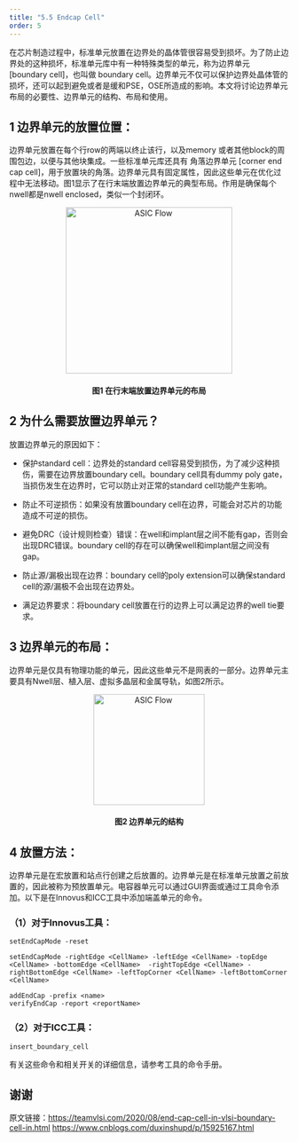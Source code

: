 ```yaml
---
title: "5.5 Endcap Cell"
order: 5
---
```


在芯片制造过程中，标准单元放置在边界处的晶体管很容易受到损坏。为了防止边界处的这种损坏，标准单元库中有一种特殊类型的单元，称为边界单元 [boundary cell]，也叫做 boundary cell。边界单元不仅可以保护边界处晶体管的损坏，还可以起到避免或者是缓和PSE，OSE所造成的影响。本文将讨论边界单元布局的必要性、边界单元的结构、布局和使用。

## 1 边界单元的放置位置：

边界单元放置在每个行row的两端以终止该行，以及memory 或者其他block的周围包边，以便与其他块集成。一些标准单元库还具有 角落边界单元 [corner end cap cell]，用于放置块的角落。边界单元具有固定属性，因此这些单元在优化过程中无法移动。图1显示了在行末端放置边界单元的典型布局。作用是确保每个nwell都是nwell enclosed，类似一个封闭环。

<div style="text-align:center;">
  <img src="/res/images/train_eda_5/EndCapPlacement.png" alt="ASIC Flow" width="300" />
  <h4>图1 在行末端放置边界单元的布局</h4>
</div>

## 2 为什么需要放置边界单元？

放置边界单元的原因如下：

- 保护standard cell：边界处的standard cell容易受到损伤，为了减少这种损伤，需要在边界放置boundary cell。boundary cell具有dummy poly gate，当损伤发生在边界时，它可以防止对正常的standard cell功能产生影响。

- 防止不可逆损伤：如果没有放置boundary cell在边界，可能会对芯片的功能造成不可逆的损伤。

- 避免DRC（设计规则检查）错误：在well和implant层之间不能有gap，否则会出现DRC错误。boundary cell的存在可以确保well和implant层之间没有gap。

- 防止源/漏极出现在边界：boundary cell的poly extension可以确保standard cell的源/漏极不会出现在边界处。

- 满足边界要求：将boundary cell放置在行的边界上可以满足边界的well tie要求。

## 3 边界单元的布局：

边界单元是仅具有物理功能的单元，因此这些单元不是网表的一部分。边界单元主要具有Nwell层、植入层、虚拟多晶层和金属导轨，如图2所示。

<div style="text-align:center;">
  <img src="/res/images/train_eda_5/endcapCell.png" alt="ASIC Flow" width="200" />
  <h4>图2 边界单元的结构</h4>
</div>



## 4 放置方法：

边界单元是在宏放置和站点行创建之后放置的。边界单元是在标准单元放置之前放置的，因此被称为预放置单元。电容器单元可以通过GUI界面或通过工具命令添加。以下是在Innovus和ICC工具中添加端盖单元的命令。

### （1）对于Innovus工具：

```
setEndCapMode -reset

setEndCapMode -rightEdge <CellName> -leftEdge <CellName> -topEdge <CellName> -bottomEdge <CellName>  -rightTopEdge <CellName> -rightBottomEdge <CellName> -leftTopCorner <CellName> -leftBottomCorner <CellName>

addEndCap -prefix <name>
verifyEndCap -report <reportName>
```

### （2）对于ICC工具：

```
insert_boundary_cell
```

有关这些命令和相关开关的详细信息，请参考工具的命令手册。

## 谢谢

原文链接：https://teamvlsi.com/2020/08/end-cap-cell-in-vlsi-boundary-cell-in.html
https://www.cnblogs.com/duxinshupd/p/15925167.html